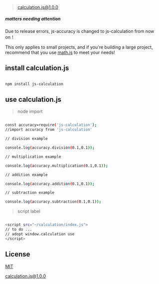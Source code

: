> calculation.js@1.0.0

##### matters needing attention

Due to release errors, js-accuracy is changed to js-calculation from now on！

This only applies to small projects, and if you're building a large project, recommend that you use [math.js](https://github.com/josdejong/mathjs) to meet your needs!

## install calculation.js

```bash

npm install js-calculation

```

## use calculation.js

> node import

``` bash

const accuracy=require('js-calculation');
//import accuracy from 'js-calculation'

// division example

console.log(accuracy.division(0.1,0.1));

// multiplication example

console.log(accuracy.multiplication(0.1,0.1));

// addition example

console.log(accuracy.addition(0.1,0.1));

// subtraction example

console.log(accuracy.subtraction(0.1,0.1));

```

> script label

``` bash

<script src="~/calculation/index.js">
// to do ...
// adopt window.calculation use
</script>

```

##  License

[MIT](http://opensource.org/licenses/MIT)

[calculation.js@1.0.0](https://github.com/noteScript/js-calculation.git)
